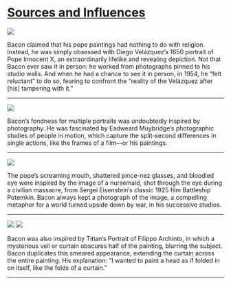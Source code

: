 # [Sources and Influences](http://artsmia.github.io/griot/#/stories/1192)

![](http://cdn.dx.artsmia.org/thumbs/tn_2014_TDX_MIAArtStories_355.jpg)

Bacon claimed that his pope paintings had nothing to do with religion. Instead, he was simply obsessed with Diego Velázquez’s 1650 portrait of Pope Innocent X, an extraordinarily lifelike and revealing depiction. Not that Bacon ever saw it in person: he worked from photographs pinned to his studio walls. And when he had a chance to see it in person, in 1954, he “felt reluctant” to do so, fearing to confront the “reality of the Velázquez after [his] tampering with it.”

---

![](http://cdn.dx.artsmia.org/thumbs/tn_2014_TDX_MIAArtStories_359.jpg)

Bacon’s fondness for multiple portraits was undoubtedly inspired by photography. He was fascinated by Eadweard Muybridge’s photographic studies of people in motion, which capture the split-second differences in single actions, like the frames of a film—or his paintings.

---

![](http://cdn.dx.artsmia.org/thumbs/tn_null.jpg)

The pope’s screaming mouth, shattered pince-nez glasses, and bloodied eye were inspired by the image of a nursemaid, shot through the eye during a civilian massacre, from Sergei Eisenstein’s classic 1925 film Battleship Potemkin. Bacon always kept a photograph of the image, a compelling metaphor for a world turned upside down by war, in his successive studios.

---

![](http://cdn.dx.artsmia.org/thumbs/tn_2014_TDX_MIAArtStories_354.jpg)
![](http://cdn.dx.artsmia.org/thumbs/tn_null.jpg)

Bacon was also inspired by Titian’s Portrait of Filippo Archinto, in which a mysterious veil or curtain obscures half of the painting, blurring the subject. Bacon duplicates this smeared appearance, extending the curtain across the entire painting. His explanation: “I wanted to paint a head as if folded in on itself, like the folds of a curtain.”

---
